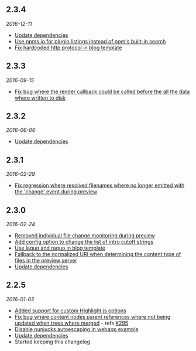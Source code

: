 ## 2.3.4
*2016-12-11*

* [Update dependencies](https://github.com/jnordberg/wintersmith/commit/a5087b8abaf3589c0ebf897c9bcde24f8cd7d5d0)
* [Use npms.io for plugin listings instead of npm's built-in search](https://github.com/jnordberg/wintersmith/commit/5641e420e65c92f40e8ad1f2d6ee5acb4bdb1972)
* [Fix hardcoded http protocol in blog template](https://github.com/jnordberg/wintersmith/commit/053c36d5f3055534eaca9dd29b51707db1fe0e2d)

## 2.3.3
*2016-09-15*

* [Fix bug where the render callback could be called before the all the data where written to disk](https://github.com/jnordberg/wintersmith/commit/4e255568fb0a66b680e85d6c1948ba5448197f7c)

## 2.3.2
*2016-06-06*

* [Update dependencies](https://github.com/jnordberg/wintersmith/commit/5634b192d80c18f5d13c012a23c632cc086c2795)

## 2.3.1
*2016-02-29*

* [Fix regression where resolved filenames where no longer emitted with the 'change' event during preview](https://github.com/jnordberg/wintersmith/commit/145875ec1d502d57a6fdefbb8ed9404e53abb5b7)

## 2.3.0
*2016-02-24*

* [Removed individual file change monitoring during preview](https://github.com/jnordberg/wintersmith/commit/1f905cc2b48fe0fffd07dbc14bb7f10dc9b780e7)
* [Add config option to change the list of intro cutoff strings](https://github.com/jnordberg/wintersmith/pull/304)
* [Use laquo and raquo in blog template](https://github.com/jnordberg/wintersmith/pull/302)
* [Fallback to the normalized URI when determining the content type of files in the preview server](https://github.com/jnordberg/wintersmith/pull/303)
* [Update dependencies](https://github.com/jnordberg/wintersmith/commit/0a4489e3299c69a702381684820d1e5176f1867e)

## 2.2.5
*2016-01-02*

* [Added support for custom Highlight.js options](https://github.com/jnordberg/wintersmith/pull/297/files)
* [Fix bug where content nodes parent references where not being updated when trees where merged](https://github.com/jnordberg/wintersmith/pull/296/files) - refs [#295](https://github.com/jnordberg/wintersmith/issues/295)
* [Disable nunjucks autoescaping in webapp example](https://github.com/jnordberg/wintersmith/commit/d75b60c207eaae3ad7e252280fbc5e1a00388b99)
* [Update dependencies](https://github.com/jnordberg/wintersmith/commit/4911c15a5e79d46f020cdea8ad0320894dae45e6)
* Started keeping this changelog
